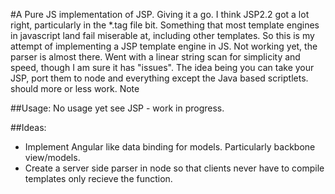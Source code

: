 #A Pure JS implementation of JSP.
Giving it a go.   I think JSP2.2 got a lot right, particularly in the *.tag file bit. Something that most template engines in
javascript land fail miserable at, including other templates.   So this is my attempt of implementing a JSP template engine
in JS.   Not working yet, the parser is almost there.  Went with a linear string scan for simplicity and speed, though I am
sure it has "issues".   The idea being you can take your JSP, port them to node and everything except the Java based scriptlets.
should more or less work.   Note

##Usage: No usage yet see JSP - work in progress.

##Ideas:
* Implement Angular like data binding for models.  Particularly backbone view/models.
* Create a server side parser in node so that clients never have to compile templates only
  recieve the function.
